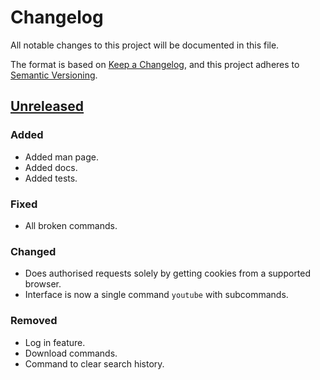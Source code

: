 <!-- markdownlint-configure-file {"MD024": { "siblings_only": true } } -->

# Changelog

All notable changes to this project will be documented in this file.

The format is based on [Keep a Changelog](https://keepachangelog.com/en/1.0.0/), and this project
adheres to [Semantic Versioning](https://semver.org/spec/v2.0.0.html).

## [Unreleased]

### Added

- Added man page.
- Added docs.
- Added tests.

### Fixed

- All broken commands.

### Changed

- Does authorised requests solely by getting cookies from a supported browser.
- Interface is now a single command `youtube` with subcommands.

### Removed

- Log in feature.
- Download commands.
- Command to clear search history.

[unreleased]: https://github.com/Tatsh/youtube-unofficial/compare/v0.2.0...HEAD

